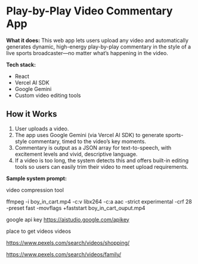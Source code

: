 # Play-by-Play Video Commentary App

**What it does:**
This web app lets users upload any video and automatically generates dynamic, high-energy play-by-play commentary in the style of a live sports broadcaster—no matter what’s happening in the video.

**Tech stack:**

- React
- Vercel AI SDK
- Google Gemini
- Custom video editing tools

## How it Works

1. User uploads a video.
2. The app uses Google Gemini (via Vercel AI SDK) to generate sports-style commentary, timed to the video’s key moments.
3. Commentary is output as a JSON array for text-to-speech, with excitement levels and vivid, descriptive language.
4. If a video is too long, the system detects this and offers built-in editing tools so users can easily trim their video to meet upload requirements.

**Sample system prompt:**

video compression tool

ffmpeg -i boy_in_cart.mp4 -c:v libx264 -c:a aac -strict experimental -crf 28 -preset fast -movflags +faststart boy_in_cart_ouput.mp4

google api key
https://aistudio.google.com/apikey

place to get videos videos

https://www.pexels.com/search/videos/shopping/

https://www.pexels.com/search/videos/family/
